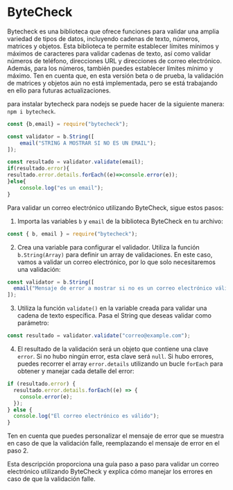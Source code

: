 # ByteCheck 
Bytecheck es una biblioteca que ofrece funciones para validar una amplia variedad de tipos de datos, incluyendo cadenas de texto, números, matrices y objetos. Esta biblioteca te permite establecer límites mínimos y máximos de caracteres para validar cadenas de texto, así como validar números de teléfono, direcciones URL y direcciones de correo electrónico. Además, para los números, también puedes establecer límites mínimo y máximo. Ten en cuenta que, en esta versión beta o de prueba, la validación de matrices y objetos aún no está implementada, pero se está trabajando en ello para futuras actualizaciones.

para instalar bytecheck para nodejs se puede hacer de la siguiente manera: `npm i bytecheck`. 
```javascript
const {b,email} = require("bytecheck");

const validator = b.String([
	email("STRING A MOSTRAR SI NO ES UN EMAIL");
]);

const resultado = validator.validate(email);
if(resultado.error){
resultado.error.details.forEach((e)=>console.error(e));  
}else{
	console.log("es un email");
}
```
Para validar un correo electrónico utilizando ByteCheck, sigue estos pasos:

1. Importa las variables `b` y `email` de la biblioteca ByteCheck en tu archivo:

```javascript
const { b, email } = require("bytecheck");
```
2. Crea una variable para configurar el validador. Utiliza la función `b.String(Array)` para definir un array de validaciones. En este caso, vamos a validar un correo electrónico, por lo que solo necesitaremos una validación:


```javascript
const validator = b.String([
  email("Mensaje de error a mostrar si no es un correo electrónico válido")
]);
```
3. Utiliza la función `validate()` en la variable creada para validar una cadena de texto específica. Pasa el String que deseas validar como parámetro:

```javascript
const resultado = validator.validate("correo@example.com");
```
4. El resultado de la validación será un objeto que contiene una clave `error`. Si no hubo ningún error, esta clave será `null`. Si hubo errores, puedes recorrer el array `error.details` utilizando un bucle `forEach` para obtener y manejar cada detalle del error:

```javascript
if (resultado.error) {
  resultado.error.details.forEach((e) => {
    console.error(e);
  });
} else {
  console.log("El correo electrónico es válido");
}
```
Ten en cuenta que puedes personalizar el mensaje de error que se muestra en caso de que la validación falle, reemplazando el mensaje de error en el paso 2.

Esta descripción proporciona una guía paso a paso para validar un correo electrónico utilizando ByteCheck y explica cómo manejar los errores en caso de que la validación falle.